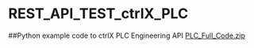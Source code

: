 # REST_API_TEST_ctrlX_PLC 
##Python example code to ctrlX PLC Engineering API
[PLC_Full_Code.zip](https://github.com/Mohann99/REST_API_TEST_ctrlX_PLC/files/7526675/PLC_Full_Code.zip)
